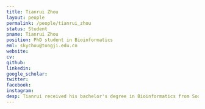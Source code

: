 ```yaml
---
title: Tianrui Zhou
layout: people
permalink: /people/tianrui_zhou
status: Student
pname: Tianrui Zhou
position: PhD student in Bioinformatics
eml: skychou@tongji.edu.cn
website: 
cv: 
github:
linkedin:
google_scholar: 
twitter: 
facebook: 
instagram:
desp: Tianrui received his bachelor's degree in Bioinformatics from Soochow University in 2023. His research focuses on exploring the spatial distribution of RNA using subcellular resolution spatial transcriptomics technology.
---
```

